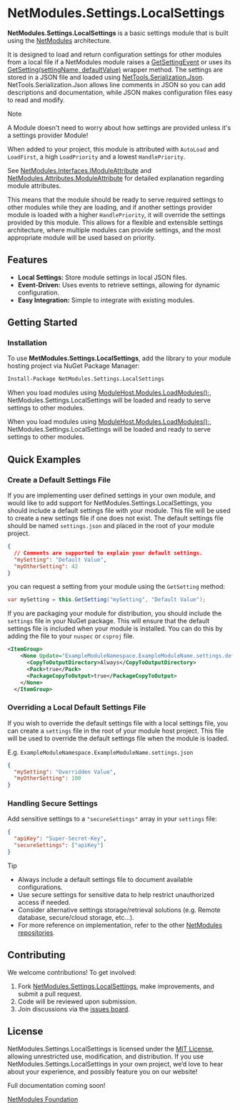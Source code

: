 # NetModules.Settings.LocalSettings

**NetModules.Settings.LocalSettings** is a basic settings module that is built using the [NetModules](https://github.com/netmodules/NetModules) architecture.

It is designed to load and return configuration settings for other modules from a local file if a NetModules module raises a [GetSettingEvent](https://github.com/netmodules/NetModules/blob/main/NetModules/Events/GetSettingEvent.cs) or uses its [GetSetting(settingName, defaultValue)](https://github.com/netmodules/NetModules/blob/master/NetModules/Interfaces/IModule.cs#L71) wrapper method. The settings are stored in a JSON file and loaded using [NetTools.Serialization.Json](https://github.com/netmodules/NetTools.Serialization.Json). NetTools.Serialization.Json allows line comments in JSON so you can add descriptions and documentation, while JSON makes configuration files easy to read and modify.

> [!NOTE]  
> A Module doesn't need to worry about how settings are provided unless it's a settings provider Module!

When added to your project, this module is attributed with `AutoLoad` and `LoadFirst`, a high `LoadPriority` and a lowest `HandlePriority`.

See [NetModules.Interfaces.IModuleAttribute](https://github.com/netmodules/NetModules/blob/main/NetModules/Interfaces/IModuleAttribute.cs) and [NetModules.Attributes.ModuleAttribute](https://github.com/netmodules/NetModules/blob/main/NetModules/Attributes/ModuleAttribute.cs) for detailed explanation regarding module attributes.

This means that the module should be ready to serve required settings to other modules while they are loading, and if another settings provider module is loaded with a higher `HandlePriority`, it will override the settings provided by this module. This allows for a flexible and extensible settings architecture, where multiple modules can provide settings, and the most appropriate module will be used based on priority.

## Features

- **Local Settings:** Store module settings in local JSON files.
- **Event-Driven:** Uses events to retrieve settings, allowing for dynamic configuration.
- **Easy Integration:** Simple to integrate with existing modules.


## Getting Started

### Installation

To use **MetModules.Settings.LocalSettings**, add the library to your module hosting project via NuGet Package Manager:

```bash
Install-Package NetModules.Settings.LocalSettings
```

When you load modules using [ModuleHost.Modules.LoadModules();](https://github.com/netmodules/NetModules/tree/main?tab=readme-ov-file#creating-and-loading-a-module-host), NetModules.Settings.LocalSettings will be loaded and ready to serve settings to other modules.

When you load modules using [ModuleHost.Modules.LoadModules();](https://github.com/netmodules/NetModules/tree/main?tab=readme-ov-file#creating-and-loading-a-module-host), NetModules.Settings.LocalSettings will be loaded and ready to serve settings to other modules.

## Quick Examples

### Create a Default Settings File  

If you are implementing user defined settings in your own module, and would like to add support for NetModules.Settings.LocalSettings, you should include a default settings file with your module. This file will be used to create a new settings file if one does not exist. The default settings file should be named `settings.json` and placed in the root of your module project.

```json
{
  // Comments are supported to explain your default settings.
  "mySetting": "Default Value",
  "myOtherSetting": 42
}
```

you can request a setting from your module using the `GetSetting` method:

```csharp
var mySetting = this.GetSetting("mySetting", "Default Value");
```

If you are packaging your module for distribution, you should include the `settings` file in your NuGet package. This will ensure that the default settings file is included when your module is installed. You can do this by adding the file to your `nuspec` or `csproj` file.

```xml
<ItemGroup>
    <None Update="ExampleModuleNamespace.ExampleModuleName.settings.default.json">
      <CopyToOutputDirectory>Always</CopyToOutputDirectory>
	  <Pack>true</Pack>
	  <PackageCopyToOutput>true</PackageCopyToOutput>
    </None>
  </ItemGroup>
```

### Overriding a Local Default Settings File

If you wish to override the default settings file with a local settings file, you can create a `settings` file in the root of your module host project. This file will be used to override the default settings file when the module is loaded.

E.g. `ExampleModuleNamespace.ExampleModuleName.settings.json`

```json
{
  "mySetting": "Overridden Value",
  "myOtherSetting": 100
}
```

### Handling Secure Settings

Add sensitive settings to a `"secureSettings"` array in your `settings` file:

```json
{
  "apiKey": "Super-Secret-Key",
  "secureSettings": ["apiKey"]
}
```

>[!TIP]
>- Always include a default settings file to document available configurations.
>- Use secure settings for sensitive data to help restrict unauthorized access if needed.
>- Consider alternative settings storage/retrieval solutions (e.g. Remote database, secure/cloud storage, etc...).
>- For more reference on implementation, refer to the other [NetModules repositories](https://github.com/orgs/netmodules/repositories).


## Contributing

We welcome contributions! To get involved:
1. Fork [NetModules.Settings.LocalSettings](https://github.com/netmodules/NetModules.Settings.LocalSettings), make improvements, and submit a pull request.
2. Code will be reviewed upon submission.
3. Join discussions via the [issues board](https://github.com/netmodules/NetModules.Settings.LocalSettings/issues).

## License

NetModules.Settings.LocalSettings is licensed under the [MIT License](https://tldrlegal.com/license/mit-license), allowing unrestricted use, modification, and distribution. If you use NetModules.Settings.LocalSettings in your own project, we’d love to hear about your experience, and possibly feature you on our website!

Full documentation coming soon!

[NetModules Foundation](https://netmodules.net/)

